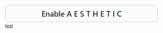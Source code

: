 [![](https://github.com/Plazmaz/Plazmaz/blob/master/button.png?raw=true)](#1)
<a id="sponsor-profile-button" href="#">test</a>
<!--
